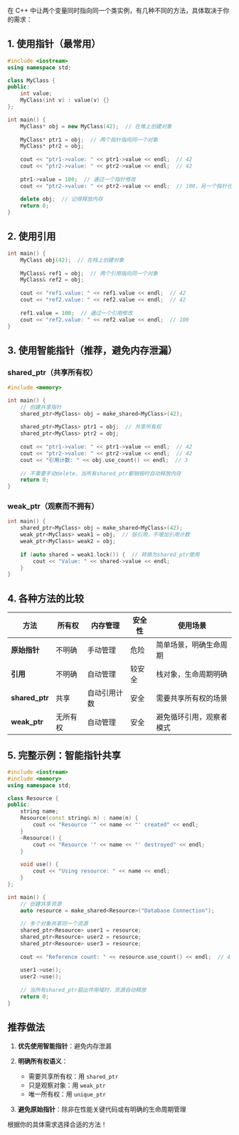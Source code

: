 在 C++ 中让两个变量同时指向同一个类实例，有几种不同的方法，具体取决于你的需求：

## 1. 使用指针（最常用）

```cpp
#include <iostream>
using namespace std;

class MyClass {
public:
    int value;
    MyClass(int v) : value(v) {}
};

int main() {
    MyClass* obj = new MyClass(42);  // 在堆上创建对象
    
    MyClass* ptr1 = obj;  // 两个指针指向同一个对象
    MyClass* ptr2 = obj;
    
    cout << "ptr1->value: " << ptr1->value << endl;  // 42
    cout << "ptr2->value: " << ptr2->value << endl;  // 42
    
    ptr1->value = 100;  // 通过一个指针修改
    cout << "ptr2->value: " << ptr2->value << endl;  // 100，另一个指针也看到变化
    
    delete obj;  // 记得释放内存
    return 0;
}
```

## 2. 使用引用

```cpp
int main() {
    MyClass obj(42);  // 在栈上创建对象
    
    MyClass& ref1 = obj;  // 两个引用指向同一个对象
    MyClass& ref2 = obj;
    
    cout << "ref1.value: " << ref1.value << endl;  // 42
    cout << "ref2.value: " << ref2.value << endl;  // 42
    
    ref1.value = 100;  // 通过一个引用修改
    cout << "ref2.value: " << ref2.value << endl;  // 100
}
```

## 3. 使用智能指针（推荐，避免内存泄漏）

### shared_ptr（共享所有权）
```cpp
#include <memory>

int main() {
    // 创建共享指针
    shared_ptr<MyClass> obj = make_shared<MyClass>(42);
    
    shared_ptr<MyClass> ptr1 = obj;  // 共享所有权
    shared_ptr<MyClass> ptr2 = obj;
    
    cout << "ptr1->value: " << ptr1->value << endl;  // 42
    cout << "ptr2->value: " << ptr2->value << endl;  // 42
    cout << "引用计数: " << obj.use_count() << endl;  // 3
    
    // 不需要手动delete，当所有shared_ptr都销毁时自动释放内存
    return 0;
}
```

### weak_ptr（观察而不拥有）
```cpp
int main() {
    shared_ptr<MyClass> obj = make_shared<MyClass>(42);
    weak_ptr<MyClass> weak1 = obj;  // 弱引用，不增加引用计数
    weak_ptr<MyClass> weak2 = obj;
    
    if (auto shared = weak1.lock()) {  // 转换为shared_ptr使用
        cout << "Value: " << shared->value << endl;
    }
}
```

## 4. 各种方法的比较

| 方法 | 所有权 | 内存管理 | 安全性 | 使用场景 |
|------|--------|----------|--------|----------|
| **原始指针** | 不明确 | 手动管理 | 危险 | 简单场景，明确生命周期 |
| **引用** | 不明确 | 自动管理 | 较安全 | 栈对象，生命周期明确 |
| **shared_ptr** | 共享 | 自动引用计数 | 安全 | 需要共享所有权的场景 |
| **weak_ptr** | 无所有权 | 自动管理 | 安全 | 避免循环引用，观察者模式 |

## 5. 完整示例：智能指针共享

```cpp
#include <iostream>
#include <memory>
using namespace std;

class Resource {
public:
    string name;
    Resource(const string& n) : name(n) {
        cout << "Resource '" << name << "' created" << endl;
    }
    ~Resource() {
        cout << "Resource '" << name << "' destroyed" << endl;
    }
    
    void use() {
        cout << "Using resource: " << name << endl;
    }
};

int main() {
    // 创建共享资源
    auto resource = make_shared<Resource>("Database Connection");
    
    // 多个对象共享同一个资源
    shared_ptr<Resource> user1 = resource;
    shared_ptr<Resource> user2 = resource;
    shared_ptr<Resource> user3 = resource;
    
    cout << "Reference count: " << resource.use_count() << endl;  // 4
    
    user1->use();
    user2->use();
    
    // 当所有shared_ptr超出作用域时，资源自动释放
    return 0;
}
```

## 推荐做法

1. **优先使用智能指针**：避免内存泄漏
2. **明确所有权语义**：
   - 需要共享所有权：用 `shared_ptr`
   - 只是观察对象：用 `weak_ptr`
   - 唯一所有权：用 `unique_ptr`

3. **避免原始指针**：除非在性能关键代码或有明确的生命周期管理

根据你的具体需求选择合适的方法！